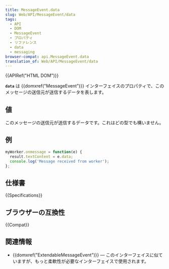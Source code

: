 ```yaml
---
title: MessageEvent.data
slug: Web/API/MessageEvent/data
tags:
  - API
  - DOM
  - MessageEvent
  - プロパティ
  - リファレンス
  - data
  - messaging
browser-compat: api.MessageEvent.data
translation_of: Web/API/MessageEvent/data
---
```

{{APIRef("HTML DOM")}}

**`data`** は {{domxref("MessageEvent")}} インターフェイスのプロパティで、このメッセージの送信元が送信するデータを表します。

## 値

このメッセージの送信元が送信するデータです。これはどの型でも構いません。

## 例

```js
myWorker.onmessage = function(e) {
  result.textContent = e.data;
  console.log('Message received from worker');
};
```

## 仕様書

{{Specifications}}

## ブラウザーの互換性

{{Compat}}

## 関連情報

- {{domxref("ExtendableMessageEvent")}} — このインターフェイスに似ていますが、もっと柔軟性が必要なインターフェイスで使用されます。
